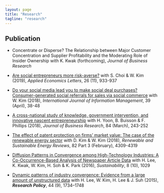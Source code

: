 ```yaml
---
layout: page
title: "Research"
tagline: "research"
---
```




## Publication
* Concentrate or Disperse? The Relationship between Major Customer Concentration and Supplier Profitability and the Moderating Role of Insider Ownership with K. Kwak (forthcoming), _Journal of Business Research_

* [Are social entrepreneurs more risk-averse?](https://www.tandfonline.com/doi/abs/10.1080/13504851.2018.1524122) with S. Choi & W. Kim (2019), _Applied Economics Letters_, 26 (11), 933-937

* [Do your social media lead you to make social deal purchases? Consumer-generated social referrals for sales via social commerce](https://www.sciencedirect.com/science/article/pii/S0268401217300427) with W. Kim (2018), _International Journal of Information Management_, 39 (April), 38-48

* [A cross-national study of knowledge, government intervention, and innovative nascent entrepreneurship](https://www.sciencedirect.com/science/article/abs/pii/S0148296317304861) with H. Yoon, B. Buisson & F. Phillips (2018), _Journal of Business Research_, 84 (March), 243-252

* [The effect of patent protection on firms’ market value: The case of the renewable energy sector](https://www.sciencedirect.com/science/article/pii/S1364032117311358) with D. Kim & W. Kim (2018), _Renewable and Sustainable Energy Reviews_, 82 Part 3 (February), 4309-4319

* [Diffusion Patterns in Convergence among High-Technology Industries: A Co-Occurrence-Based Analysis of Newspaper Article Data](http://www.mdpi.com/2071-1050/8/10/1029/htm) with H. Lee, K. Kwak, W. Kim, H. Soh & K. Park (2016), _Sustainability_, 8 (10), 1029


* [Dynamic patterns of industry convergence: Evidence from a large amount of unstructured data](http://www.sciencedirect.com/science/article/pii/S0048733315000220) with H. Lee, W. Kim, H. Lee & J. Suh (2015), **_Research Policy_**, 44 (9), 1734–1748
